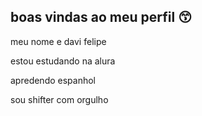 ## boas vindas ao meu perfil 😙

meu nome e davi felipe

estou estudando na alura

apredendo espanhol  

sou shifter com orgulho





